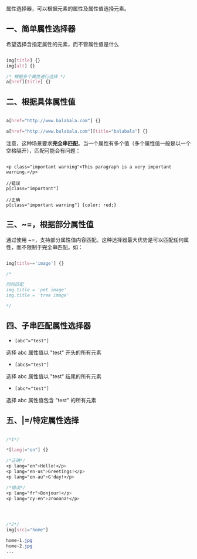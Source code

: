 
属性选择器，可以根据元素的属性及属性值选择元素。

## 一、简单属性选择器

希望选择含指定属性的元素，而不管属性值是什么

```css

img[title] {}
img[alt] {}

/* 根据多个属性进行选择 */
a[href][title] {}

```

## 二、根据具体属性值

```css

a[href="http://www.balabala.com"] {}

a[href="http://www.balabala.com"][title="balabala"] {}

```

注意，这种场景要求**完全串匹配**。当一个属性有多个值（多个属性值一般是以一个空格隔开），匹配可能会有问题：

```

<p class="important warning">This paragraph is a very important warning.</p>

//错误
p[class="important"]

//正确
p[class="important warning"] {color: red;}

```

## 三、~=，根据部分属性值

通过使用 ~=，支持部分属性值内容匹配。这种选择器最大优势是可以匹配任何属性，而不限制于完全串匹配。如：

```css

img[title~='image'] {}

/*

同时匹配
img.title = 'pet image'
img.title = 'tree image'

*/

```

## 四、子串匹配属性选择器


- `[abc^="test"]`

选择 abc 属性值以 "test" 开头的所有元素

- `[abc$="test"]`

选择 abc 属性值以 "test" 结尾的所有元素

- `[abc*="test"]`

选择 abc 属性值包含 "test" 的所有元素


## 五、|=/特定属性选择

```css

/*1*/

*[lang|="en"] {}

/*正确*/
<p lang="en">Hello!</p>
<p lang="en-us">Greetings!</p>
<p lang="en-au">G'day!</p>

/*错误*/
<p lang="fr">Bonjour!</p>
<p lang="cy-en">Jrooana!</p>




/*2*/
img[src|="home"]

home-1.jpg
home-2.jpg
...

```

